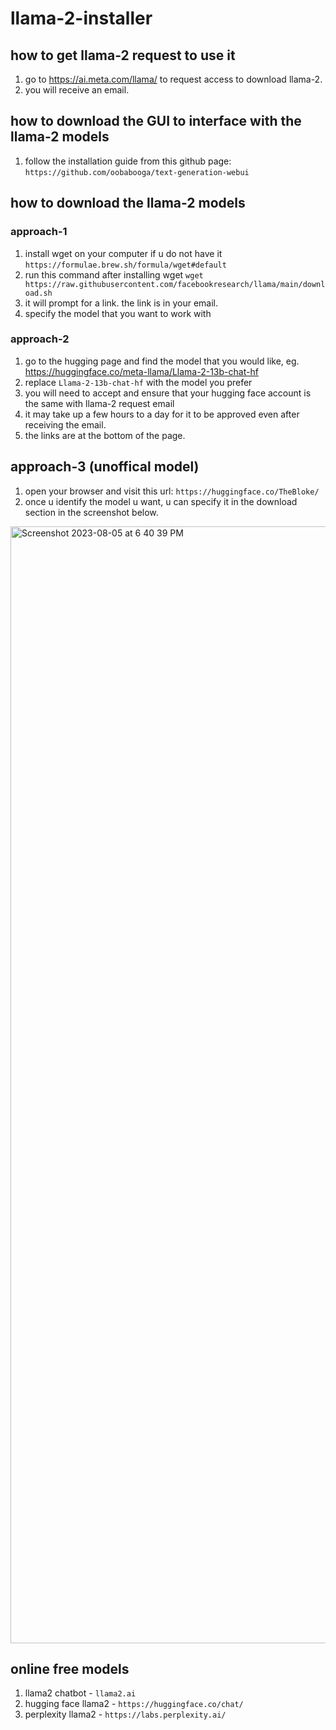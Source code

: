 # llama-2-installer

## how to get llama-2 request to use it 
1. go to https://ai.meta.com/llama/ to request access to download llama-2.
2. you will receive an email.

## how to download the GUI to interface with the llama-2 models
1. follow the installation guide from this github page: `https://github.com/oobabooga/text-generation-webui`

## how to download the llama-2 models

### approach-1
1. install wget on your computer if u do not have it `https://formulae.brew.sh/formula/wget#default`
2. run this command after installing wget `wget https://raw.githubusercontent.com/facebookresearch/llama/main/download.sh`
3. it will prompt for a link. the link is in your email.
4. specify the model that you want to work with

### approach-2
1. go to the hugging page and find the model that you would like, eg. https://huggingface.co/meta-llama/Llama-2-13b-chat-hf
2. replace `Llama-2-13b-chat-hf` with the model you prefer
3. you will need to accept and ensure that your hugging face account is the same with llama-2 request email
4. it may take up a few hours to a day for it to be approved even after receiving the email.
5. the links are at the bottom of the page.

## approach-3 (unoffical model)
1. open your browser and visit this url: `https://huggingface.co/TheBloke/`
2. once u identify the model u want, u can specify it in the download section in the screenshot below.
<img width="1787" alt="Screenshot 2023-08-05 at 6 40 39 PM" src="https://github.com/sayyidkhan/llama-2-installer/assets/22993048/3824142c-3235-4864-bcaf-501a6e44eb85">



## online free models
1. llama2 chatbot - `llama2.ai`
2. hugging face llama2 - `https://huggingface.co/chat/`
3. perplexity llama2 - `https://labs.perplexity.ai/`
